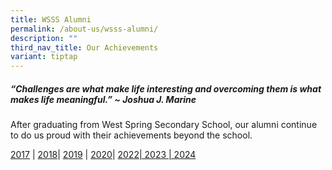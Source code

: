 ```yaml
---
title: WSSS Alumni
permalink: /about-us/wsss-alumni/
description: ""
third_nav_title: Our Achievements
variant: tiptap
---
```

<h5>“Challenges are what make life interesting and overcoming them is what makes life meaningful.” ~&nbsp;Joshua J. Marine</h5>
<p>After graduating from West Spring Secondary School, our alumni continue
to do us proud with their achievements beyond the school.</p>
<p><a href="/wsss-alumni/2017" rel="noopener noreferrer nofollow" target="_blank">2017</a> |
<a href="/wsss-alumni/2018" rel="noopener noreferrer nofollow" target="_blank">2018</a>| <a href="/wsss-alumni/2019" rel="noopener noreferrer nofollow" target="_blank">2019</a> |
<a href="/wsss-alumni/2020" rel="noopener noreferrer nofollow" target="_blank">2020</a>| <a href="/wsss-alumni/2022" rel="noopener noreferrer nofollow" target="_blank">2022| 2023 | 2024</a>
</p>